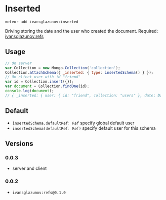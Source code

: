 # Inserted

```
meteor add ivansglazunov:inserted
```

Driving storing the date and the user who created the document.
Required: [ivansglazunov:refs](https://github.com/ivansglazunov/meteor-refs)

## Usage

```js
// On server
var Collection = new Mongo.Collection('collection');
Collection.attachSchema({ _inserted: { type: insertedSchema() } });
// On client user with id "friend"
var id = Collection.insert({});
var document = Collection.findOne(id);
console.log(document);
// { _inserted: { user: { id: "friend", collection: "users" }, date: Date } }
```

## Default

* `insertedSchema.defaultRef: Ref` specify global default user
* `insertedSchema(defaultRef: Ref)` specify default user for this schema

## Versions

### 0.0.3
* server and client

### 0.0.2
* `ivansglazunov:refs@0.1.0`